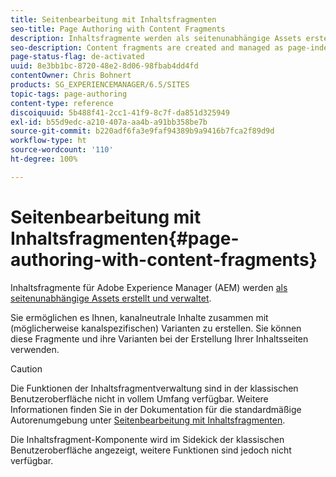```yaml
---
title: Seitenbearbeitung mit Inhaltsfragmenten
seo-title: Page Authoring with Content Fragments
description: Inhaltsfragmente werden als seitenunabhängige Assets erstellt und verwaltet. Sie ermöglichen es Ihnen, kanalneutrale Inhalte zusammen mit Varianten zu erstellen.
seo-description: Content fragments are created and managed as page-independent assets. They allow you to create channel-neutral content, together with variations.
page-status-flag: de-activated
uuid: 8e3bb1bc-8720-48e2-8d06-98fbab4dd4fd
contentOwner: Chris Bohnert
products: SG_EXPERIENCEMANAGER/6.5/SITES
topic-tags: page-authoring
content-type: reference
discoiquuid: 5b488f41-2cc1-41f9-8c7f-da851d325949
exl-id: b55d9edc-a210-407a-aa4b-a91bb358be7b
source-git-commit: b220adf6fa3e9faf94389b9a9416b7fca2f89d9d
workflow-type: ht
source-wordcount: '110'
ht-degree: 100%

---
```


# Seitenbearbeitung mit Inhaltsfragmenten{#page-authoring-with-content-fragments}

Inhaltsfragmente für Adobe Experience Manager (AEM) werden [als seitenunabhängige Assets erstellt und verwaltet](/help/assets/content-fragments/content-fragments.md).

Sie ermöglichen es Ihnen, kanalneutrale Inhalte zusammen mit (möglicherweise kanalspezifischen) Varianten zu erstellen. Sie können diese Fragmente und ihre Varianten bei der Erstellung Ihrer Inhaltsseiten verwenden.

>[!CAUTION]
>
>Die Funktionen der Inhaltsfragmentverwaltung sind in der klassischen Benutzeroberfläche nicht in vollem Umfang verfügbar. Weitere Informationen finden Sie in der Dokumentation für die standardmäßige Autorenumgebung unter [Seitenbearbeitung mit Inhaltsfragmenten](/help/sites-authoring/content-fragments.md).
>
>Die Inhaltsfragment-Komponente wird im Sidekick der klassischen Benutzeroberfläche angezeigt, weitere Funktionen sind jedoch nicht verfügbar.
